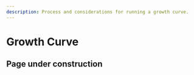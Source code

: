 ```yaml
---
description: Process and considerations for running a growth curve.
---
```


# Growth Curve

## Page under construction
